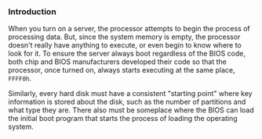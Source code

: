 ### Introduction
When you turn on a server, the processor attempts to begin the process of processing data. But, since the system memory is empty, the processor doesn't really have anything to execute, or even begin to know where to look for it. To ensure the server always boot regardless of the BIOS code, both chip and BIOS manufacturers developed their code so that the processor, once turned on, always starts executing at the same place, `FFFF0h`.

Similarly, every hard disk must have a consistent "starting point" where key information is stored about the disk, such as the number of partitions and what type they are. There also must be someplace where the BIOS can load the initial boot program that starts the process of loading the operating system.
